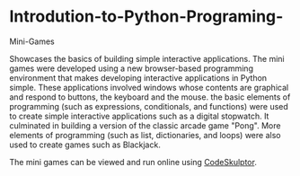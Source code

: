# Introdution-to-Python-Programing-

Mini-Games 

Showcases the basics of building simple interactive applications. The mini games were developed using a new browser-based programming environment that makes developing interactive applications in Python simple. These applications involved windows whose contents are graphical and respond to buttons, the keyboard and the mouse. the basic elements of programming (such as expressions, conditionals, and functions) were used to create simple interactive applications such as a digital stopwatch. It culminated in building a version of the classic arcade game "Pong". More elements of programming (such as list, dictionaries, and loops) were also used to create games such as Blackjack.

The mini games can be viewed and run online using [CodeSkulptor](http://www.codeskulptor.org/).

